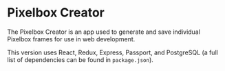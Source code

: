 # Pixelbox Creator
The Pixelbox Creator is an app used to generate and save individual Pixelbox frames for use in web development.

This version uses React, Redux, Express, Passport, and PostgreSQL (a full list of dependencies can be found in `package.json`).

